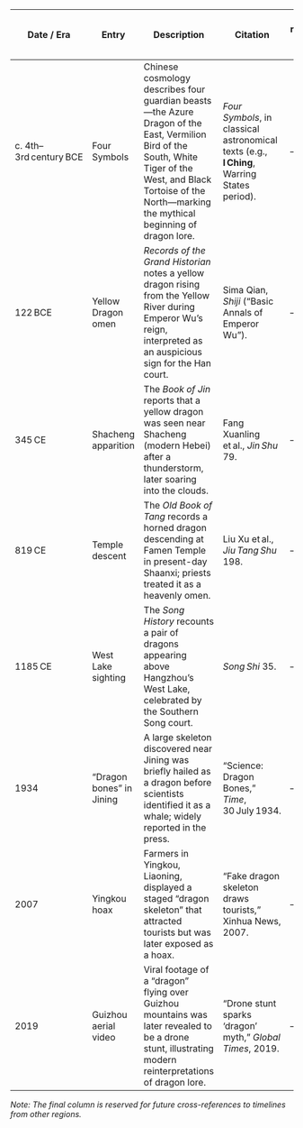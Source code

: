 | Date / Era | Entry | Description | Citation | Cross-reference (other regions) |
|------------|-------|-------------|----------|--------------------------------|
| c. 4th–3rd century BCE | Four Symbols | Chinese cosmology describes four guardian beasts—the Azure Dragon of the East, Vermilion Bird of the South, White Tiger of the West, and Black Tortoise of the North—marking the mythical beginning of dragon lore. | *Four Symbols*, in classical astronomical texts (e.g., **I Ching**, Warring States period). | — |
| 122 BCE | Yellow Dragon omen | *Records of the Grand Historian* notes a yellow dragon rising from the Yellow River during Emperor Wu’s reign, interpreted as an auspicious sign for the Han court. | Sima Qian, *Shiji* (“Basic Annals of Emperor Wu”). | — |
| 345 CE | Shacheng apparition | The *Book of Jin* reports that a yellow dragon was seen near Shacheng (modern Hebei) after a thunderstorm, later soaring into the clouds. | Fang Xuanling et al., *Jin Shu* 79. | — |
| 819 CE | Temple descent | The *Old Book of Tang* records a horned dragon descending at Famen Temple in present-day Shaanxi; priests treated it as a heavenly omen. | Liu Xu et al., *Jiu Tang Shu* 198. | — |
| 1185 CE | West Lake sighting | The *Song History* recounts a pair of dragons appearing above Hangzhou’s West Lake, celebrated by the Southern Song court. | *Song Shi* 35. | — |
| 1934 | “Dragon bones” in Jining | A large skeleton discovered near Jining was briefly hailed as a dragon before scientists identified it as a whale; widely reported in the press. | “Science: Dragon Bones,” *Time*, 30 July 1934. | — |
| 2007 | Yingkou hoax | Farmers in Yingkou, Liaoning, displayed a staged “dragon skeleton” that attracted tourists but was later exposed as a hoax. | “Fake dragon skeleton draws tourists,” Xinhua News, 2007. | — |
| 2019 | Guizhou aerial video | Viral footage of a “dragon” flying over Guizhou mountains was later revealed to be a drone stunt, illustrating modern reinterpretations of dragon lore. | “Drone stunt sparks ‘dragon’ myth,” *Global Times*, 2019. | — |

*Note: The final column is reserved for future cross-references to timelines from other regions.*
